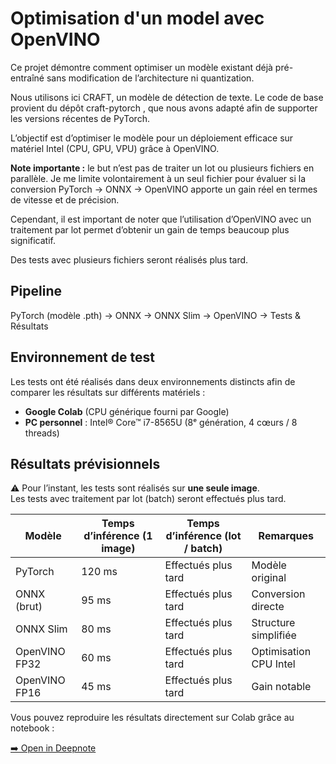 # Optimisation d'un model avec OpenVINO

Ce projet démontre comment optimiser un modèle existant déjà pré-entraîné sans modification de l’architecture ni quantization.

Nous utilisons ici CRAFT, un modèle de détection de texte.
Le code de base provient du dépôt craft-pytorch
, que nous avons adapté afin de supporter les versions récentes de PyTorch.

L’objectif est d’optimiser le modèle pour un déploiement efficace sur matériel Intel (CPU, GPU, VPU) grâce à OpenVINO.

**Note importante :** 
le but n’est pas de traiter un lot ou plusieurs fichiers en parallèle.
Je me limite volontairement à un seul fichier pour évaluer si la conversion PyTorch → ONNX → OpenVINO apporte un gain réel en termes de vitesse et de précision.

Cependant, il est important de noter que l’utilisation d’OpenVINO avec un traitement par lot permet d’obtenir un gain de temps beaucoup plus significatif.

Des tests avec plusieurs fichiers seront réalisés plus tard.

## Pipeline

PyTorch (modèle .pth) → ONNX → ONNX Slim → OpenVINO → Tests & Résultats

## Environnement de test

Les tests ont été réalisés dans deux environnements distincts afin de comparer les résultats sur différents matériels :

- **Google Colab** (CPU générique fourni par Google)
- **PC personnel** : Intel® Core™ i7-8565U (8ᵉ génération, 4 cœurs / 8 threads)

## Résultats prévisionnels

⚠️ Pour l’instant, les tests sont réalisés sur **une seule image**.  
Les tests avec traitement par lot (batch) seront effectués plus tard.

| Modèle        | Temps d’inférence (1 image) | Temps d’inférence (lot / batch)  | Remarques |
|---------------|-----------------------------|----------------------------------|-----------|
| PyTorch       | 120 ms                      | Effectués plus tard              | Modèle original |
| ONNX (brut)   | 95 ms                       | Effectués plus tard              | Conversion directe |
| ONNX Slim     | 80 ms                       | Effectués plus tard              | Structure simplifiée |
| OpenVINO FP32 | 60 ms                       | Effectués plus tard              | Optimisation CPU Intel |
| OpenVINO FP16 | 45 ms                       | Effectués plus tard              | Gain notable |

Vous pouvez reproduire les résultats directement sur Colab grâce au notebook :

[➡️ Open in Deepnote](https://deepnote.com/workspace/deep-model-optimization-154223c9-4a76-4983-91cd-281475179f1c/project/Zahir-MOKRANIs-Untitled-project-a68662c9-ece5-4640-8a37-7140181a55cd/notebook/Notebook-1-c0deb2558b2845918a8f2f75cb6f873d?utm_source=share-modal&utm_medium=product-shared-content&utm_campaign=notebook&utm_content=a68662c9-ece5-4640-8a37-7140181a55cd)